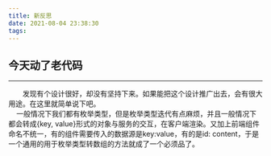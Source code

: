 ```yaml
---
title: 新反思
date: 2021-08-04 23:38:30
tags:
---
```

## 今天动了老代码
---
&emsp;&emsp;发现有个设计很好，却没有坚持下来。如果能把这个设计推广出去，会有很大用途。在这里就简单说下吧。  
$~~~~$一般情况下我们都有枚举类型，但是枚举类型迭代有点麻烦，并且一般情况下都会转成{key, value}形式的对象与服务的交互，在客户端渲染。又加上前端组件命名不统一，有的组件需要传入的数据源是key:value，有的是id: content，于是一个通用的用于枚举类型转数组的方法就成了一个必须品了。
